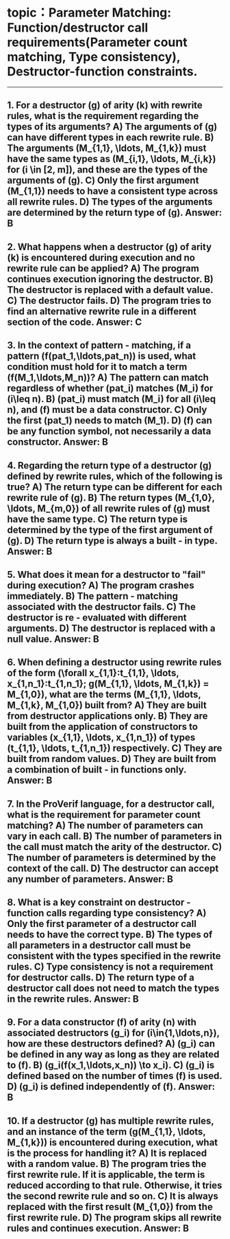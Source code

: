 # topic：Parameter Matching: Function/destructor call requirements(Parameter count matching, Type consistency), Destructor-function constraints.

---
**1. For a destructor \(g\) of arity \(k\) with rewrite rules, what is the requirement regarding the types of its arguments?**
A) The arguments of \(g\) can have different types in each rewrite rule.
B) The arguments \(M_{1,1}, \ldots, M_{1,k}\) must have the same types as \(M_{i,1}, \ldots, M_{i,k}\) for \(i \in [2, m]\), and these are the types of the arguments of \(g\).
C) Only the first argument \(M_{1,1}\) needs to have a consistent type across all rewrite rules.
D) The types of the arguments are determined by the return type of \(g\).
**Answer:** B
---
**2. What happens when a destructor \(g\) of arity \(k\) is encountered during execution and no rewrite rule can be applied?**
A) The program continues execution ignoring the destructor.
B) The destructor is replaced with a default value.
C) The destructor fails.
D) The program tries to find an alternative rewrite rule in a different section of the code.
**Answer:** C
---
**3. In the context of pattern - matching, if a pattern \(f(pat_1,\ldots,pat_n)\) is used, what condition must hold for it to match a term \(f(M_1,\ldots,M_n)\)?**
A) The pattern can match regardless of whether \(pat_i\) matches \(M_i\) for \(i\leq n\).
B) \(pat_i\) must match \(M_i\) for all \(i\leq n\), and \(f\) must be a data constructor.
C) Only the first \(pat_1\) needs to match \(M_1\).
D) \(f\) can be any function symbol, not necessarily a data constructor.
**Answer:** B
---
**4. Regarding the return type of a destructor \(g\) defined by rewrite rules, which of the following is true?**
A) The return type can be different for each rewrite rule of \(g\).
B) The return types \(M_{1,0}, \ldots, M_{m,0}\) of all rewrite rules of \(g\) must have the same type.
C) The return type is determined by the type of the first argument of \(g\).
D) The return type is always a built - in type.
**Answer:** B
---
**5. What does it mean for a destructor to "fail" during execution?**
A) The program crashes immediately.
B) The pattern - matching associated with the destructor fails.
C) The destructor is re - evaluated with different arguments.
D) The destructor is replaced with a null value.
**Answer:** B
---
**6. When defining a destructor using rewrite rules of the form \(\forall x_{1,1}:t_{1,1}, \ldots, x_{1,n_1}:t_{1,n_1}; g(M_{1,1}, \ldots, M_{1,k}) = M_{1,0}\), what are the terms \(M_{1,1}, \ldots, M_{1,k}, M_{1,0}\) built from?**
A) They are built from destructor applications only.
B) They are built from the application of constructors to variables \(x_{1,1}, \ldots, x_{1,n_1}\) of types \(t_{1,1}, \ldots, t_{1,n_1}\) respectively.
C) They are built from random values.
D) They are built from a combination of built - in functions only.
**Answer:** B
---
**7. In the ProVerif language, for a destructor call, what is the requirement for parameter count matching?**
A) The number of parameters can vary in each call.
B) The number of parameters in the call must match the arity of the destructor.
C) The number of parameters is determined by the context of the call.
D) The destructor can accept any number of parameters.
**Answer:** B
---
**8. What is a key constraint on destructor - function calls regarding type consistency?**
A) Only the first parameter of a destructor call needs to have the correct type.
B) The types of all parameters in a destructor call must be consistent with the types specified in the rewrite rules.
C) Type consistency is not a requirement for destructor calls.
D) The return type of a destructor call does not need to match the types in the rewrite rules.
**Answer:** B
---
**9. For a data constructor \(f\) of arity \(n\) with associated destructors \(g_i\) for \(i\in\{1,\ldots,n\}\), how are these destructors defined?**
A) \(g_i\) can be defined in any way as long as they are related to \(f\).
B) \(g_i(f(x_1,\ldots,x_n)) \to x_i\).
C) \(g_i\) is defined based on the number of times \(f\) is used.
D) \(g_i\) is defined independently of \(f\).
**Answer:** B
---
**10. If a destructor \(g\) has multiple rewrite rules, and an instance of the term \(g(M_{1,1}, \ldots, M_{1,k})\) is encountered during execution, what is the process for handling it?**
A) It is replaced with a random value.
B) The program tries the first rewrite rule. If it is applicable, the term is reduced according to that rule. Otherwise, it tries the second rewrite rule and so on.
C) It is always replaced with the first result \(M_{1,0}\) from the first rewrite rule.
D) The program skips all rewrite rules and continues execution.
**Answer:** B
---
